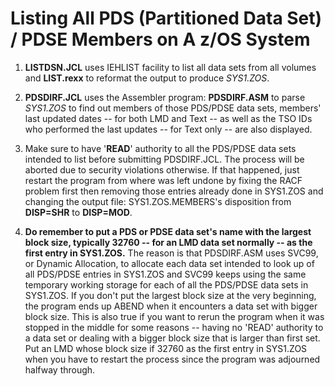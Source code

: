 # Listing All PDS (Partitioned Data Set) / PDSE Members on A z/OS System

1. **LISTDSN.JCL** uses IEHLIST facility to list all data sets from all volumes and **LIST.rexx** to reformat the output to produce *SYS1.ZOS*.  

2. **PDSDIRF.JCL** uses the Assembler program: **PDSDIRF.ASM** to parse *SYS1.ZOS* to find out members of those PDS/PDSE data sets, members' last updated dates -- for both LMD and Text -- as well as the TSO IDs who performed the last updates -- for Text only -- are also displayed.

3. Make sure to have '**READ**' authority to all the PDS/PDSE data sets intended to list before submitting PDSDIRF.JCL. The process will be aborted due to security violations otherwise. If that happened, just restart the program from where was left undone by fixing the RACF problem first then removing those entries already done in SYS1.ZOS and changing the output file: SYS1.ZOS.MEMBERS's disposition from **DISP=SHR** to **DISP=MOD**.

4. **Do remember to put a PDS or PDSE data set's name with the largest block size, typically 32760 -- for an LMD data set normally -- as the first entry in SYS1.ZOS.** The reason is that PDSDIRF.ASM uses SVC99, or Dynamic Allocation, to allocate each data set intended to look up of all PDS/PDSE entries in SYS1.ZOS and SVC99 keeps using the same temporary working storage for each of all the PDS/PDSE data sets in SYS1.ZOS. If you don't put the largest block size at the very beginning, the program ends up ABEND when it encounters a data set with bigger block size. This is also true if you want to rerun the program when it was stopped in the middle for some reasons -- having no 'READ' authority to a data set or dealing with a bigger block size that is larger than first set. Put an LMD whose block size if 32760 as the first entry in SYS1.ZOS when you have to restart the process since the program was adjourned halfway through.   
